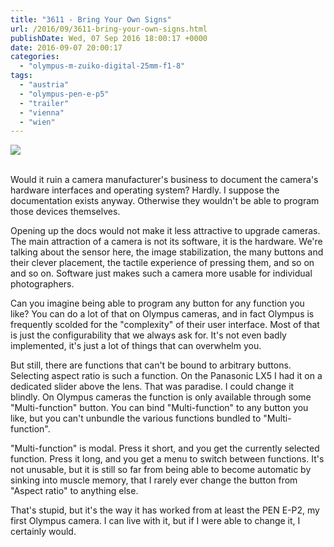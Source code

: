 ```yaml
---
title: "3611 - Bring Your Own Signs"
url: /2016/09/3611-bring-your-own-signs.html
publishDate: Wed, 07 Sep 2016 18:00:17 +0000
date: 2016-09-07 20:00:17
categories: 
  - "olympus-m-zuiko-digital-25mm-f1-8"
tags: 
  - "austria"
  - "olympus-pen-e-p5"
  - "trailer"
  - "vienna"
  - "wien"
---
```

<div class="container">
<div class="center"><a target="_blank" href="https://d25zfm9zpd7gm5.cloudfront.net/1200x1200/2016/20160518_175114_lr.jpg"><img class="webfeedsFeaturedVisual" src="https://d25zfm9zpd7gm5.cloudfront.net/0600x0600/2016/20160518_175114_lr.jpg" /></a></div>
</div>
<br />

Would it ruin a camera manufacturer's business to document the camera's hardware interfaces and operating system? Hardly. I suppose the documentation exists anyway. Otherwise they wouldn't be able to program those devices themselves. 

Opening up the docs would not make it less attractive to upgrade cameras. The main attraction of a camera is not its software, it is the hardware. We're talking about the sensor here, the image stabilization, the many buttons and their clever placement, the tactile experience of pressing them, and so on and so on. Software just makes such a camera more usable for individual photographers.

Can you imagine being able to program any button for any function you like? You can do a lot of that on Olympus cameras, and in fact Olympus is frequently scolded for the "complexity" of their user interface. Most of that is just the configurability that we always ask for. It's not even badly implemented, it's just a lot of things  that can overwhelm you.

But still, there are functions that can't be bound to arbitrary buttons. Selecting aspect ratio is such a function. On the Panasonic LX5 I had it on a dedicated slider above the lens. That was paradise. I could change it blindly. On Olympus cameras the function is only available through some "Multi-function" button. You can bind "Multi-function" to any button you like, but you can't unbundle the various functions bundled to "Multi-function". 

"Multi-function" is modal. Press it short, and you get the currently selected function. Press it long, and you get a menu to switch between functions. It's not unusable, but it is still so far from being able to become automatic by sinking into muscle memory, that I rarely ever change the button from "Aspect ratio" to anything else.

That's stupid, but it's the way it has worked from at least the PEN E-P2, my first Olympus camera. I can live with it, but if I were able to change it, I certainly would.
